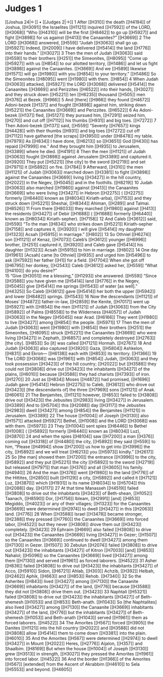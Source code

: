 # Judges 1
[[Joshua 24|←]] • [[Judges 2|→]]
1 After [[H310]] the death [[H4194]] of Joshua, [[H3091]] the Israelites [[H1121]] inquired [[H7592]] of the LORD, [[H3068]] “Who [[H4310]] will be the first [[H8462]] to go up [[H5927]] and fight [[H3898]] for us  against [[H413]] the Canaanites?” [[H3669]] 
2 The LORD [[H3068]] answered, [[H559]] “Judah [[H3063]] shall go up. [[H5927]] Indeed, [[H2009]] I have delivered [[H5414]] the land [[H776]] into their hands.” [[H3027]] 
3 Then the men of Judah [[H3063]] said [[H559]] to their brothers [[H251]] the Simeonites, [[H8095]] “Come up [[H5927]] with us [[H854]] to our allotted territory, [[H1486]] and let us fight [[H3898]] against the Canaanites. [[H3669]] And we [[H589]] likewise [[H1571]] will go [[H1980]] with you [[H854]] to your territory.” [[H1486]] So the Simeonites [[H8095]] went [[H1980]] with them. [[H854]] 
4 When Judah [[H3063]] attacked, [[H5927]] the LORD [[H3068]] delivered [[H5414]] the Canaanites [[H3669]] and Perizzites [[H6522]] into their hands, [[H3027]] and they struck down [[H5221]] ten [[H6235]] thousand [[H505]] men [[H376]] at Bezek. [[H966]] 
5 And [there] [[H966]] they found [[H4672]] Adoni-bezek [[H137]] and fought [[H3898]] against him,  striking down [[H5221]] the Canaanites [[H3669]] and Perizzites. [[H6522]] 
6 As Adoni-bezek [[H137]] fled, [[H5127]] they pursued him, [[H7291]] seized him, [[H270]] and cut off [[H7112]] his thumbs [[H931]] and big toes. [[H7272]] 
7 Then Adoni-bezek [[H137]] said, [[H559]] “Seventy [[H7657]] kings [[H4428]] with their thumbs [[H931]] and big toes [[H7272]] cut off [[H7112]] have gathered [the scraps] [[H3950]] under [[H8478]] my table. [[H7979]] As [[H834]] I have done, [[H6213]] so [[H3651]] God [[H430]] has repaid [[H7999]] me.”  And they brought him [[H935]] to Jerusalem, [[H3389]] where he died. [[H4191]] 
8 Then the men [[H1121]] of Judah [[H3063]] fought [[H3898]] against Jerusalem [[H3389]] and captured it. [[H3920]] They put [[H5221]] [the city] to the sword [[H2719]] and set [[H7971]] it [[H5892]] on fire. [[H784]] 
9 Afterward, [[H310]] the men [[H1121]] of Judah [[H3063]] marched down [[H3381]] to fight [[H3898]] against the Canaanites [[H3669]] living [[H3427]] in the hill country, [[H2022]] in the Negev, [[H5045]] and in the foothills. [[H8219]] 
10 Judah [[H3063]] also marched [[H1980]] against [[H413]] the Canaanites [[H3669]] who were living [[H3427]] in Hebron [[H2275]] ( [[H2275]] formerly [[H6440]] known as [[H8034]] Kiriath-arba), [[H7153]] and they struck down [[H5221]] Sheshai, [[H8344]] Ahiman, [[H289]] and Talmai. [[H8526]] 
11 From there [[H8033]] they marched [[H1980]] against [[H413]] the residents [[H3427]] of Debir [[H1688]] ( [[H1688]] formerly [[H6440]] known as [[H8034]] Kiriath-sepher). [[H7158]] 
12 And Caleb [[H3612]] said, [[H559]] “To the man [[H834]] who strikes down [[H5221]] Kiriath-sepher [[H7158]] and captures it, [[H3920]] I will give [[H5414]] my daughter [[H1323]] Acsah [[H5915]] in marriage.” [[H802]] 
13 So Othniel [[H6274]] son [[H1121]] of Kenaz, [[H7073]] Caleb’s [[H3612]] younger [[H6996]] brother, [[H251]] captured it, [[H3920]] and Caleb gave [[H5414]] his daughter [[H1323]] Acsah [[H5915]] to him  in marriage. [[H802]] 
14 One day [[H1961]] [Acsah] came [to Othniel] [[H935]] and urged him [[H5496]] to ask [[H7592]] her father [[H1]] for a field. [[H7704]] When she got off [[H6795]] her donkey, [[H2543]] Caleb [[H3612]] asked her, [[H559]] “What [[H4100]] do you desire?”  
15 “Give [[H3051]] me a blessing,” [[H1293]] she answered. [[H559]] “Since [[H3588]] you have given me [[H5414]] land [[H776]] in the Negev, [[H5045]] give [[H5414]] me  springs [[H1543]] of water [as well].” [[H4325]] So Caleb [[H3612]] gave [[H5414]] her both the upper [[H5942]] and lower [[H8482]] springs. [[H1543]] 
16 Now the descendants [[H1121]] of Moses’ [[H4872]] father-in-law, [[H2859]] the Kenite, [[H7017]] went up [[H5927]] with [[H854]] the men [[H1121]] of Judah [[H3063]] from the City [[H5892]] of Palms [[H8558]] to the Wilderness [[H4057]] of Judah [[H3063]] in the Negev [[H5045]] near Arad. [[H6166]] They went [[H1980]] to live [[H3427]] among [[H854]] the people. [[H5971]] 
17 Then the men of Judah [[H3063]] went [[H1980]] with [[H854]] their brothers [[H251]] the Simeonites, [[H8095]] struck [[H5221]] the Canaanites [[H3669]] who were living [[H3427]] in Zephath, [[H6857]] and completely destroyed [[H2763]] [the city]. [[H853]] So [it] was called [[H7121]] Hormah. [[H2767]] 
18 And Judah [[H3063]] also captured [[H3920]] Gaza, [[H5804]] Ashkelon, [[H831]] and Ekron— [[H6138]] each with [[H853]] its territory. [[H1366]] 
19 The LORD [[H3068]] was [[H1961]] with [[H854]] Judah, [[H3063]] and they took possession [[H3423]] of the hill country; [[H2022]] but [[H3588]] they could not [[H3808]] drive out [[H3423]] the inhabitants [[H3427]] of the plains, [[H6010]] because [[H3588]] they had  chariots [[H7393]] of iron. [[H1270]] 
20 Just as [[H834]] Moses [[H4872]] had promised, [[H1696]] Judah gave [[H5414]] Hebron [[H2275]] to Caleb, [[H3612]] who drove out [[H3423]] [the descendants of] the three [[H7969]] sons [[H1121]] of Anak. [[H6061]] 
21 The Benjamites, [[H1121]] however, [[H853]] failed to [[H3808]] drive out [[H3423]] the Jebusites [[H2983]] living [[H3427]] in Jerusalem. [[H3389]] And to [[H5704]] this [[H2088]] day [[H3117]] the Jebusites [[H2983]] dwell [[H3427]] among [[H854]] the Benjamites [[H1121]] in Jerusalem. [[H3389]] 
22 The house [[H1004]] of Joseph [[H3130]] also [[H1571]] attacked [[H5927]] Bethel, [[H1008]] and the LORD [[H3068]] was with them. [[H5973]] 
23 They [[H1004]] sent spies [[H8446]] to Bethel [[H1008]] ( [[H5892]] formerly [[H6440]] known as [[H8034]] Luz), [[H3870]] 
24 and when the spies [[H8104]] saw [[H7200]] a man [[H376]] coming out [[H3318]] of [[H4480]] the city, [[H5892]] they said [[H559]] to him,  “Please [[H4994]] show [[H7200]] us how to get into [[H3996]] the city, [[H5892]] and we will treat [[H6213]] you [[H5973]] kindly.” [[H2617]] 
25 So [the man] showed them [[H7200]] the entrance [[H3996]] to the city, [[H5892]] and they put [[H5221]] the city [[H5892]] to the sword [[H2719]] but released [[H7971]] that man [[H376]] and all [[H3605]] his family. [[H4940]] 
26 And the man [[H376]] went [[H1980]] to the land [[H776]] of the Hittites, [[H2850]] built [[H1129]] a city, [[H5892]] and called it [[H7121]] Luz, [[H3870]] which [[H1931]] is its name [[H8034]] to [[H5704]] this [[H2088]] day. [[H3117]] 
27 At that time Manasseh [[H4519]] failed [[H3808]] to drive out the inhabitants [[H3423]] of Beth-shean, [[H1052]] Taanach, [[H8590]] Dor, [[H1756]] Ibleam, [[H2991]] [and] [[H853]] Megiddo, [[H4023]] or any of their villages; [[H1323]] for the Canaanites [[H3669]] were determined [[H2974]] to dwell [[H3427]] in this [[H2063]] land. [[H776]] 
28 When [[H3588]] Israel [[H3478]] became stronger, [[H2388]] they pressed [[H7760]] the Canaanites [[H3669]] into forced labor, [[H4522]] but they never [[H3808]] drove them out [[H3423]] completely. [[H3423]] 
29 Ephraim [[H669]] also failed [[H3808]] to drive out [[H3423]] the Canaanites [[H3669]] living [[H3427]] in Gezer; [[H1507]] so the Canaanites [[H3669]] continued to dwell [[H3427]] among them [[H7130]] in Gezer. [[H1507]] 
30 Zebulun [[H2074]] failed [[H3808]] to drive out [[H3423]] the inhabitants [[H3427]] of Kitron [[H7003]] [and] [[H853]] Nahalol; [[H5096]] so the Canaanites [[H3669]] lived [[H3427]] among them [[H7130]] and served [[H1961]] as forced laborers. [[H4522]] 
31 Asher [[H836]] failed [[H3808]] to drive out [[H3423]] the inhabitants [[H3427]] of Acco, [[H5910]] Sidon, [[H6721]] Ahlab, [[H303]] Achzib, [[H392]] Helbah, [[H2462]] Aphik, [[H663]] and [[H853]] Rehob. [[H7340]] 
32 So the Asherites [[H843]] lived [[H3427]] among [[H7130]] the Canaanite [[H3669]] inhabitants [[H3427]] of the land, [[H776]] because [[H3588]] they did not [[H3808]] drive them out. [[H3423]] 
33 Naphtali [[H5321]] failed [[H3808]] to drive out [[H3423]] the inhabitants [[H3427]] of Beth-shemesh [[H1053]] and [[H853]] Beth-anath. [[H1043]] So [the Naphtalites] also lived [[H3427]] among [[H7130]] the Canaanite [[H3669]] inhabitants [[H3427]] of the land, [[H776]] but the inhabitants [[H3427]] of Beth-shemesh [[H1053]] and Beth-anath [[H1043]] served [[H1961]] them  as forced laborers. [[H4522]] 
34 The Amorites [[H567]] forced [[H3905]] the Danites [[H1121]] into the hill country [[H2022]] and [[H3588]] did not [[H3808]] allow [[H5414]] them to come down [[H3381]] into the plain. [[H6010]] 
35 And the Amorites [[H567]] were determined [[H2974]] to dwell [[H3427]] in Mount [[H2022]] Heres, [[H2776]] Aijalon, [[H357]] and Shaalbim. [[H8169]] But when the house [[H1004]] of Joseph [[H3130]] grew [[H3513]] in strength, [[H3027]] they pressed the Amorites [[H1961]] into forced labor. [[H4522]] 
36 And the border [[H1366]] of the Amorites [[H567]] [extended] from the Ascent  of Akrabbim [[H4610]] to Sela [[H5553]] and beyond. [[H4605]] 
